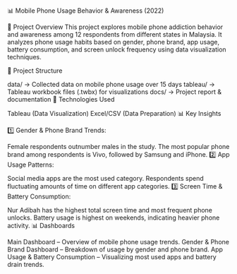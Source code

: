 📊 Mobile Phone Usage Behavior & Awareness (2022)

📌 Project Overview
This project explores mobile phone addiction behavior and awareness among 12 respondents from different states in Malaysia. It analyzes phone usage habits based on gender, phone brand, app usage, battery consumption, and screen unlock frequency using data visualization techniques.

📂 Project Structure

data/ → Collected data on mobile phone usage over 15 days
tableau/ → Tableau workbook files (.twbx) for visualizations
docs/ → Project report & documentation
🚀 Technologies Used

Tableau (Data Visualization)
Excel/CSV (Data Preparation)
📊 Key Insights

1️⃣ Gender & Phone Brand Trends:

Female respondents outnumber males in the study.
The most popular phone brand among respondents is Vivo, followed by Samsung and iPhone.
2️⃣ App Usage Patterns:

Social media apps are the most used category.
Respondents spend fluctuating amounts of time on different app categories.
3️⃣ Screen Time & Battery Consumption:

Nur Adibah has the highest total screen time and most frequent phone unlocks.
Battery usage is highest on weekends, indicating heavier phone activity.
📊 Dashboards

Main Dashboard – Overview of mobile phone usage trends.
Gender & Phone Brand Dashboard – Breakdown of usage by gender and phone brand.
App Usage & Battery Consumption – Visualizing most used apps and battery drain trends.
